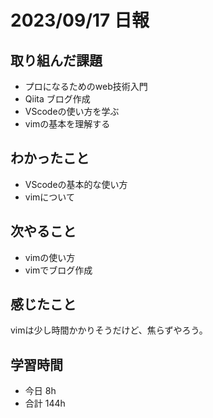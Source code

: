 # 2023/09/17 日報

## 取り組んだ課題
- プロになるためのweb技術入門
- Qiita ブログ作成
- VScodeの使い方を学ぶ
- vimの基本を理解する

## わかったこと
- VScodeの基本的な使い方
- vimについて

## 次やること
- vimの使い方
- vimでブログ作成

## 感じたこと
vimは少し時間かかりそうだけど、焦らずやろう。

## 学習時間
- 今日 8h
- 合計 144h

